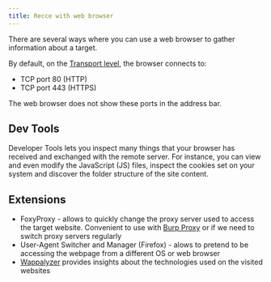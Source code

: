 ```yaml
---
title: Recce with web browser
---
```


There are several ways where you can use a web browser to gather information about a target.

By default, on the [Transport level](/private/cybersec/networking/OSI%20Model#Layer%204:%20Transport), the browser connects to:

- TCP port 80 (HTTP)
- TCP port 443 (HTTPS)

The web browser does not show these ports in the address bar.

## Dev Tools

Developer Tools lets you inspect many things that your browser has received and exchanged with the remote server. For instance, you can view and even modify the JavaScript (JS) files, inspect the cookies set on your system and discover the folder structure of the site content.

## Extensions

- FoxyProxy - allows to quickly change the proxy server used to access the target website. Convenient to use with [Burp Proxy](/Knowledge/OffSec/tools/burp/proxy.md) or if we need to switch proxy servers regularly
- User-Agent Switcher and Manager (Firefox) - alows to pretend to be accessing the webpage from a different OS or web browser
- [Wappalyzer](/private/cybersec/web%20hacking/web-hacking-with-osint#Wappalyzer) provides insights about the technologies used on the visited websites
